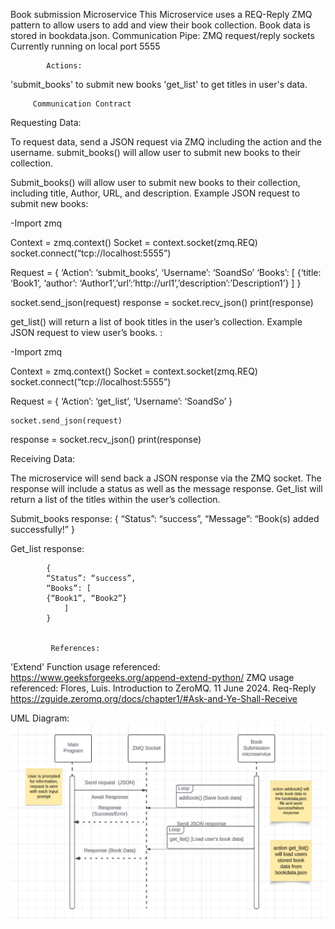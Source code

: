 Book submission Microservice
This Microservice uses a REQ-Reply ZMQ pattern to allow users to add and view their book collection. 
Book data is stored in bookdata.json.
Communication Pipe: ZMQ request/reply sockets
Currently running on local port 5555



            Actions:
'submit_books' to submit new books
'get_list' to get titles in user's data.



         Communication Contract
                        


Requesting Data:  

To request data, send a JSON request via ZMQ including the action and the username.
submit_books() will allow user to submit new books to their collection.



Submit_books() will allow user to submit new books to their collection, including title, Author, URL, and description.
Example JSON request to submit new books:


-Import zmq

Context = zmq.context()
Socket = context.socket(zmq.REQ)
socket.connect(“tcp://localhost:5555”)

Request = { 
‘Action’: ‘submit_books’,
‘Username’: ‘SoandSo’
‘Books’: [
{‘title: ‘Book1’, ‘author’: ‘Author1’,’url’:’http://url1’,’description’:’Description1’}
]
}

socket.send_json(request)
response = socket.recv_json()
 	print(response)





            
get_list() will return a list of book titles in the user’s collection.
Example JSON request to view user’s books. :

-Import zmq

Context = zmq.context()
Socket = context.socket(zmq.REQ)
socket.connect(“tcp://localhost:5555”)


Request = { 
‘Action’: ‘get_list’,
‘Username’: ‘SoandSo’
}

	socket.send_json(request)
response = socket.recv_json()
 	print(response)




Receiving Data:

The microservice will send back a JSON response via the ZMQ socket. The response will include a status as well as the message response. Get_list will return a list of the titles within the user’s collection.


Submit_books response:
			{
			“Status”: “success”,
			“Message”: “Book(s) added successfully!”
}


Get_list response: 

			{ 
			“Status”: “success”,
			“Books”: [
			{“Book1”, “Book2”}
				]
			}


             References:
'Extend' Function usage referenced: https://www.geeksforgeeks.org/append-extend-python/
ZMQ usage referenced:
 Flores, Luis. Introduction to ZeroMQ. 11 June 2024.
 Req-Reply https://zguide.zeromq.org/docs/chapter1/#Ask-and-Ye-Shall-Receive



UML Diagram:
![Alt text](CS361Microservice_A_UML.png) 